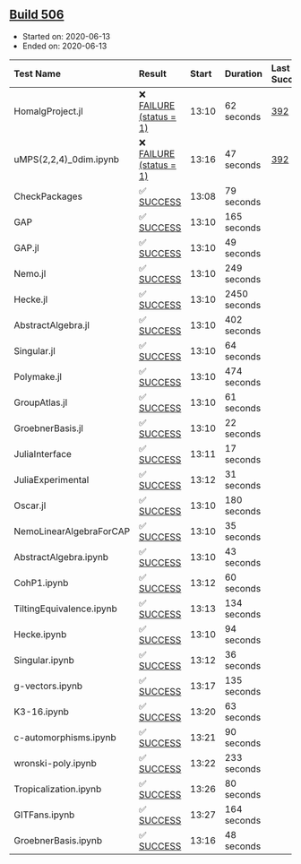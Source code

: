 ## [Build 506](https://oscarci.mathematik.uni-kl.de/job/oscar-julia-1.4/506/)

* Started on: 2020-06-13
* Ended on: 2020-06-13

| Test Name    | Result | Start | Duration | Last Success | First Failure |
|:-------------|:-------|:------|:---------|:-------------|:--------------|
| HomalgProject.jl | ❌ [FAILURE (status = 1)](https://oscarci.mathematik.uni-kl.de/job/oscar-julia-1.4/506/artifact/logs/build-506/HomalgProject.jl.log) | 13:10 | 62 seconds | [392](https://oscarci.mathematik.uni-kl.de/job/oscar-julia-1.4/392/) | [393](https://oscarci.mathematik.uni-kl.de/job/oscar-julia-1.4/393/) |
| uMPS(2,2,4)_0dim.ipynb | ❌ [FAILURE (status = 1)](https://oscarci.mathematik.uni-kl.de/job/oscar-julia-1.4/506/artifact/logs/build-506/uMPS-2-2-4-_0dim.ipynb.log) | 13:16 | 47 seconds | [392](https://oscarci.mathematik.uni-kl.de/job/oscar-julia-1.4/392/) | [393](https://oscarci.mathematik.uni-kl.de/job/oscar-julia-1.4/393/) |
| CheckPackages | ✅ [SUCCESS](https://oscarci.mathematik.uni-kl.de/job/oscar-julia-1.4/506/artifact/logs/build-506/CheckPackages.log) | 13:08 | 79 seconds |  |  |
| GAP | ✅ [SUCCESS](https://oscarci.mathematik.uni-kl.de/job/oscar-julia-1.4/506/artifact/logs/build-506/GAP.log) | 13:10 | 165 seconds |  |  |
| GAP.jl | ✅ [SUCCESS](https://oscarci.mathematik.uni-kl.de/job/oscar-julia-1.4/506/artifact/logs/build-506/GAP.jl.log) | 13:10 | 49 seconds |  |  |
| Nemo.jl | ✅ [SUCCESS](https://oscarci.mathematik.uni-kl.de/job/oscar-julia-1.4/506/artifact/logs/build-506/Nemo.jl.log) | 13:10 | 249 seconds |  |  |
| Hecke.jl | ✅ [SUCCESS](https://oscarci.mathematik.uni-kl.de/job/oscar-julia-1.4/506/artifact/logs/build-506/Hecke.jl.log) | 13:10 | 2450 seconds |  |  |
| AbstractAlgebra.jl | ✅ [SUCCESS](https://oscarci.mathematik.uni-kl.de/job/oscar-julia-1.4/506/artifact/logs/build-506/AbstractAlgebra.jl.log) | 13:10 | 402 seconds |  |  |
| Singular.jl | ✅ [SUCCESS](https://oscarci.mathematik.uni-kl.de/job/oscar-julia-1.4/506/artifact/logs/build-506/Singular.jl.log) | 13:10 | 64 seconds |  |  |
| Polymake.jl | ✅ [SUCCESS](https://oscarci.mathematik.uni-kl.de/job/oscar-julia-1.4/506/artifact/logs/build-506/Polymake.jl.log) | 13:10 | 474 seconds |  |  |
| GroupAtlas.jl | ✅ [SUCCESS](https://oscarci.mathematik.uni-kl.de/job/oscar-julia-1.4/506/artifact/logs/build-506/GroupAtlas.jl.log) | 13:10 | 61 seconds |  |  |
| GroebnerBasis.jl | ✅ [SUCCESS](https://oscarci.mathematik.uni-kl.de/job/oscar-julia-1.4/506/artifact/logs/build-506/GroebnerBasis.jl.log) | 13:10 | 22 seconds |  |  |
| JuliaInterface | ✅ [SUCCESS](https://oscarci.mathematik.uni-kl.de/job/oscar-julia-1.4/506/artifact/logs/build-506/JuliaInterface.log) | 13:11 | 17 seconds |  |  |
| JuliaExperimental | ✅ [SUCCESS](https://oscarci.mathematik.uni-kl.de/job/oscar-julia-1.4/506/artifact/logs/build-506/JuliaExperimental.log) | 13:12 | 31 seconds |  |  |
| Oscar.jl | ✅ [SUCCESS](https://oscarci.mathematik.uni-kl.de/job/oscar-julia-1.4/506/artifact/logs/build-506/Oscar.jl.log) | 13:10 | 180 seconds |  |  |
| NemoLinearAlgebraForCAP | ✅ [SUCCESS](https://oscarci.mathematik.uni-kl.de/job/oscar-julia-1.4/506/artifact/logs/build-506/NemoLinearAlgebraForCAP.log) | 13:10 | 35 seconds |  |  |
| AbstractAlgebra.ipynb | ✅ [SUCCESS](https://oscarci.mathematik.uni-kl.de/job/oscar-julia-1.4/506/artifact/logs/build-506/AbstractAlgebra.ipynb.log) | 13:10 | 43 seconds |  |  |
| CohP1.ipynb | ✅ [SUCCESS](https://oscarci.mathematik.uni-kl.de/job/oscar-julia-1.4/506/artifact/logs/build-506/CohP1.ipynb.log) | 13:12 | 60 seconds |  |  |
| TiltingEquivalence.ipynb | ✅ [SUCCESS](https://oscarci.mathematik.uni-kl.de/job/oscar-julia-1.4/506/artifact/logs/build-506/TiltingEquivalence.ipynb.log) | 13:13 | 134 seconds |  |  |
| Hecke.ipynb | ✅ [SUCCESS](https://oscarci.mathematik.uni-kl.de/job/oscar-julia-1.4/506/artifact/logs/build-506/Hecke.ipynb.log) | 13:10 | 94 seconds |  |  |
| Singular.ipynb | ✅ [SUCCESS](https://oscarci.mathematik.uni-kl.de/job/oscar-julia-1.4/506/artifact/logs/build-506/Singular.ipynb.log) | 13:12 | 36 seconds |  |  |
| g-vectors.ipynb | ✅ [SUCCESS](https://oscarci.mathematik.uni-kl.de/job/oscar-julia-1.4/506/artifact/logs/build-506/g-vectors.ipynb.log) | 13:17 | 135 seconds |  |  |
| K3-16.ipynb | ✅ [SUCCESS](https://oscarci.mathematik.uni-kl.de/job/oscar-julia-1.4/506/artifact/logs/build-506/K3-16.ipynb.log) | 13:20 | 63 seconds |  |  |
| c-automorphisms.ipynb | ✅ [SUCCESS](https://oscarci.mathematik.uni-kl.de/job/oscar-julia-1.4/506/artifact/logs/build-506/c-automorphisms.ipynb.log) | 13:21 | 90 seconds |  |  |
| wronski-poly.ipynb | ✅ [SUCCESS](https://oscarci.mathematik.uni-kl.de/job/oscar-julia-1.4/506/artifact/logs/build-506/wronski-poly.ipynb.log) | 13:22 | 233 seconds |  |  |
| Tropicalization.ipynb | ✅ [SUCCESS](https://oscarci.mathematik.uni-kl.de/job/oscar-julia-1.4/506/artifact/logs/build-506/Tropicalization.ipynb.log) | 13:26 | 80 seconds |  |  |
| GITFans.ipynb | ✅ [SUCCESS](https://oscarci.mathematik.uni-kl.de/job/oscar-julia-1.4/506/artifact/logs/build-506/GITFans.ipynb.log) | 13:27 | 164 seconds |  |  |
| GroebnerBasis.ipynb | ✅ [SUCCESS](https://oscarci.mathematik.uni-kl.de/job/oscar-julia-1.4/506/artifact/logs/build-506/GroebnerBasis.ipynb.log) | 13:16 | 48 seconds |  |  |

